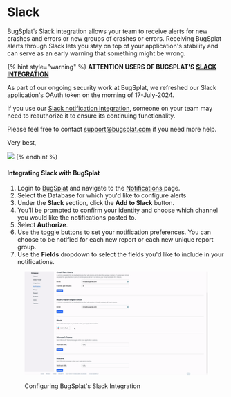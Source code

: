 # Slack

BugSplat’s Slack integration allows your team to receive alerts for new crashes and errors or new groups of crashes or errors. Receiving BugSplat alerts through Slack lets you stay on top of your application's stability and can serve as an early warning that something might be wrong.

{% hint style="warning" %}
**ATTENTION USERS OF BUGSPLAT'S** [**SLACK INTEGRATION**](https://docs.bugsplat.com/introduction/development/integrating-with-tools/messanger-apps/slack#integrating-slack-with-bugsplat-docs)

As part of our ongoing security work at BugSplat, we refreshed our Slack application's OAuth token on the morning of 17-July-2024.

If you use our [Slack notification integration](https://docs.bugsplat.com/introduction/development/integrating-with-tools/messanger-apps/slack#integrating-slack-with-bugsplat-docs), someone on your team may need to reauthorize it to ensure its continuing functionality.

Please feel free to contact [support@bugsplat.com](mailto:support@bugsplat.com) if you need more help.

Very best,

[![](https://changelog.bugsplat.com/\~gitbook/image?url=https%3A%2F%2Fdownloads.intercomcdn.com%2Fi%2Fo%2F1116483060%2F467bce4a9b8b2d564f60aaea%2Fbugsplat-team-signature.png%3Fexpires%3D1721228400%26signature%3D8d98ee6172f27aa416044ad496ef2bd650febb7decee6b550532f5fccaac8656\&width=300\&dpr=4\&quality=100\&sign=b9a63021\&sv=1)](https://downloads.intercomcdn.com/i/o/1116483060/467bce4a9b8b2d564f60aaea/bugsplat-team-signature.png?expires=1721228400\&signature=8d98ee6172f27aa416044ad496ef2bd650febb7decee6b550532f5fccaac8656)
{% endhint %}

#### Integrating Slack with BugSplat <a href="#integrating-slack-with-bugsplat-docs" id="integrating-slack-with-bugsplat-docs"></a>

1. Login to [BugSplat](https://app.bugsplat.com/cognito/login) and navigate to the [Notifications](https://app.bugsplat.com/v2/database/integrations#notifications)[ ](https://app.bugsplat.com/v2/database/notifications)page.
2. Select the Database for which you'd like to configure alerts
3. Under the **Slack** section, click the **Add to Slack** button.
4. You’ll be prompted to confirm your identity and choose which channel you would like the notifications posted to.
5. Select **Authorize**.
6. Use the toggle buttons to set your notification preferences. You can choose to be notified for each new report or each new unique report group.
7. Use the **Fields** dropdown to select the fields you'd like to include in your notifications.

<figure><img src="../../../../.gitbook/assets/slack.gif" alt=""><figcaption><p>Configuring BugSplat's Slack Integration</p></figcaption></figure>
